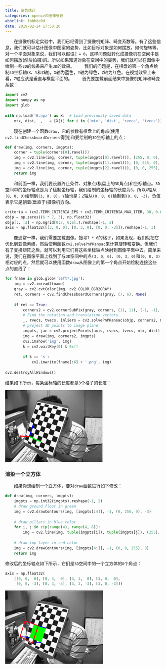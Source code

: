 ```yaml
---
title: 姿势估计
categories: opencv和图像处理
abbrlink: 1b0bde0d
date: 2019-02-24 17:50:20
---
```

&emsp;&emsp;在摄像机标定实验中，我们已经得到了摄像机矩阵、畸变系数等。有了这些信息，我们就可以估计图像中图案的姿势，比如目标对象是如何摆放，如何旋转等。对一个平面对象来说，我们可以假设`Z = 0`，这样问题就转化成摄像机在空间中是如何摆放(然后拍摄)的。所以如果知道对象在空间中的姿势，我们就可以在图像中绘制一些`2D`的线条来产生`3D`的效果。
&emsp;&emsp;我们的问题是，在棋盘的第一个角点绘制`3D`坐标轴(`X`、`Y`和`Z`轴)，`X`轴为蓝色，`Y`轴为绿色，`Z`轴为红色。在视觉效果上来看，`Z`轴应该是垂直与棋盘平面的。
&emsp;&emsp;首先要加载前面结果中摄像机矩阵和畸变系数：

``` python
import cv2
import numpy as np
import glob
​
with np.load('B.npz') as X:  # Load previously saved data
    mtx, dist, _, _ = [X[i] for i in ('mtx', 'dist', 'rvecs', 'tvecs')]
```

&emsp;&emsp;现在创建一个函数`draw`，它的参数有棋盘上的角点(使用`cv2.findChessboardCorners`得到)和要绘制的`3D`坐标轴上的点：

``` python
def draw(img, corners, imgpts):
    corner = tuple(corners[0].ravel())
    img = cv2.line(img, corner, tuple(imgpts[0].ravel()), (255, 0, 0), 5)
    img = cv2.line(img, corner, tuple(imgpts[1].ravel()), (0, 255, 0), 5)
    img = cv2.line(img, corner, tuple(imgpts[2].ravel()), (0, 0, 255), 5)
    return img
```

&emsp;&emsp;和前面一样，我们要设置终止条件、对象点(棋盘上的`3D`角点)和坐标轴点。`3D`空间中的坐标轴点是为了绘制坐标轴，我们绘制的坐标轴的长度为`3`，所以`X`轴从`(0, 0, 0)`绘制到`(3, 0, 0)`，`Y`轴也是；`Z`轴从`(0, 0, 0)`绘制到`(0, 0, -3)`，负值表示它是朝着(垂直于)摄像机方向。

``` python
criteria = (cv2.TERM_CRITERIA_EPS + cv2.TERM_CRITERIA_MAX_ITER, 30, 0.001)
objp = np.zeros((6 * 7, 3), np.float32)
objp[:, :2] = np.mgrid[0:7, 0:6].T.reshape(-1, 2)
axis = np.float32([[3, 0, 0], [0, 3, 0], [0, 0, -3]]).reshape(-1, 3)
```

&emsp;&emsp;像通常一样，我们需要加载图像。搜寻`7 * 6`的格子，如果发现，我们就把它优化到亚像素级，然后使用函数`cv2.solvePnPRansac`来计算旋转和变换。但我们有了变换矩阵之后，就可以利用它们将这些坐标轴点映射到图像平面中去。简单来说，我们在图像平面上找到了与`3D`空间中的点`(3, 0, 0)`、`(0, 3, 0)`和`(0, 0, 3)`相对应的点，然后就可以使用函数`draw`从图像上的第一个角点开始绘制连接这些点的直线了：

``` python
for fname in glob.glob('left*.jpg'):
    img = cv2.imread(fname)
    gray = cv2.cvtColor(img, cv2.COLOR_BGR2GRAY)
    ret, corners = cv2.findChessboardCorners(gray, (7, 6), None)

    if ret == True:
        corners2 = cv2.cornerSubPix(gray, corners, (11, 11), (-1, -1), criteria)
        # Find the rotation and translation vectors.
        _, rvecs, tvecs, inliers = cv2.solvePnPRansac(objp, corners2, mtx, dist)
        # project 3D points to image plane
        imgpts, jac = cv2.projectPoints(axis, rvecs, tvecs, mtx, dist)
        img = draw(img, corners2, imgpts)
        cv2.imshow('img', img)
        k = cv2.waitKey(0) & 0xff

        if k == 's':
            cv2.imwrite(fname[:6] + '.png', img)
​
cv2.destroyAllWindows()
```

结果如下所示，每条坐标轴的长度都是`3`个格子的长度：

<img src="./姿势估计/1.png" height="233" width="315">

### 渲染一个立方体

&emsp;&emsp;如果你想绘制一个立方体，要对`draw`函数进行如下修改：

``` python
def draw(img, corners, imgpts):
    imgpts = np.int32(imgpts).reshape(-1, 2)
    # draw ground floor in green
    img = cv2.drawContours(img, [imgpts[:4]], -1, (0, 255, 0), -3)

    # draw pillars in blue color
    for i, j in zip(range(4), range(4, 8)):
        img = cv2.line(img, tuple(imgpts[i]), tuple(imgpts[j]), (255), 3)

    # draw top layer in red color
    img = cv2.drawContours(img, [imgpts[4:]], -1, (0, 0, 255), 3)
    return img
```

修改后的坐标轴点如下所示，它们是`3D`空间中的一个立方体的`8`个角点：

``` python
axis = np.float32(
    [[0, 0,  0], [0, 3,  0], [3, 3,  0], [3, 0,  0],
     [0, 0, -3], [0, 3, -3], [3, 3, -3], [3, 0, -3]])
```

<img src="./姿势估计/2.png" height="237" width="317">